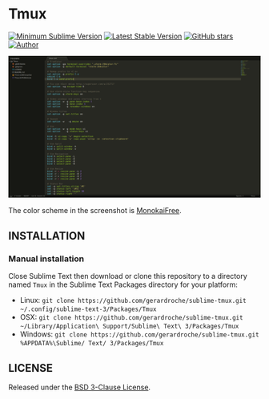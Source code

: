 # Tmux

[![Minimum Sublime Version](https://img.shields.io/badge/sublime-%3E%3D%203.0-brightgreen.svg?style=flat-square)](https://sublimetext.com) [![Latest Stable Version](https://img.shields.io/github/tag/gerardroche/sublime-tmux.svg?style=flat-square&label=stable)](https://github.com/gerardroche/sublime-tmux/tags) [![GitHub stars](https://img.shields.io/github/stars/gerardroche/sublime-tmux.svg?style=flat-square)](https://github.com/gerardroche/sublime-tmux/stargazers) [![Author](https://img.shields.io/badge/twitter-gerardroche-blue.svg?style=flat-square)](https://twitter.com/gerardroche)

![Screenshot](screenshot.png)

The color scheme in the screenshot is [MonokaiFree](https://github.com/gerardroche/sublime-monokai-free).

## INSTALLATION

### Manual installation

Close Sublime Text then download or clone this repository to a directory named `Tmux` in the Sublime Text Packages directory for your platform:

* Linux: `git clone https://github.com/gerardroche/sublime-tmux.git ~/.config/sublime-text-3/Packages/Tmux`
* OSX: `git clone https://github.com/gerardroche/sublime-tmux.git ~/Library/Application\ Support/Sublime\ Text\ 3/Packages/Tmux`
* Windows: `git clone https://github.com/gerardroche/sublime-tmux.git %APPDATA%\Sublime/ Text/ 3/Packages/Tmux`

## LICENSE

Released under the [BSD 3-Clause License](LICENSE).
